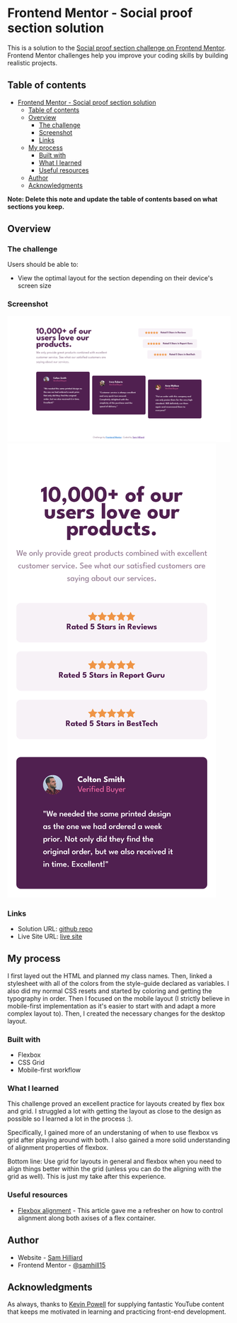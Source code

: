 # Frontend Mentor - Social proof section solution

This is a solution to the [Social proof section challenge on Frontend Mentor](https://www.frontendmentor.io/challenges/social-proof-section-6e0qTv_bA). Frontend Mentor challenges help you improve your coding skills by building realistic projects. 

## Table of contents

- [Frontend Mentor - Social proof section solution](#frontend-mentor---social-proof-section-solution)
  - [Table of contents](#table-of-contents)
  - [Overview](#overview)
    - [The challenge](#the-challenge)
    - [Screenshot](#screenshot)
    - [Links](#links)
  - [My process](#my-process)
    - [Built with](#built-with)
    - [What I learned](#what-i-learned)
    - [Useful resources](#useful-resources)
  - [Author](#author)
  - [Acknowledgments](#acknowledgments)

**Note: Delete this note and update the table of contents based on what sections you keep.**

## Overview

### The challenge

Users should be able to:

- View the optimal layout for the section depending on their device's screen size

### Screenshot

![Desktop Solution](./desktop-solution.png)
![Mobile Solution](./mobile-solution.png)


### Links

- Solution URL: [github repo](https://github.com/sam-hilliard/social-proof-section)
- Live Site URL: [live site](https://sam-hilliard.github.io/social-proof-section/)

## My process

I first layed out the HTML and planned my class names. Then, linked a stylesheet with all of the
colors from the style-guide declared as variables. I also did my normal CSS resets and started by
coloring and getting the typography in order. Then I focused on the mobile layout (I strictly believe
in mobile-first implementation as it's easier to start with and adapt a more complex layout to). Then,
I created the necessary changes for the desktop layout.

### Built with

- Flexbox
- CSS Grid
- Mobile-first workflow


### What I learned

This challenge proved an excellent practice for layouts created by flex box and grid. I struggled
a lot with getting the layout as close to the design as possible so I learned a lot in the process :).

Specifically, I gained more of an understaning of when to use flexbox vs grid after playing around with
both. I also gained a more solid understanding of alignment properties of flexbox.

Bottom line: Use grid for layouts in general and flexbox when you need to align things better within the
grid (unless you can do the aligning with the grid as well). This is just my take after this experience.


### Useful resources

- [Flexbox alignment](https://developer.mozilla.org/en-US/docs/Web/CSS/CSS_Flexible_Box_Layout/Aligning_Items_in_a_Flex_Container) - This article gave me a refresher on how to control alignment along both axises of a flex container.

## Author

- Website - [Sam Hilliard](https://sam-hilliard.github.io/)
- Frontend Mentor - [@samhill15](https://www.frontendmentor.io/profile/samhill15)


## Acknowledgments

As always, thanks to [Kevin Powell](https://www.kevinpowell.co/) for supplying fantastic YouTube
content that keeps me motivated in learning and practicing front-end development.
